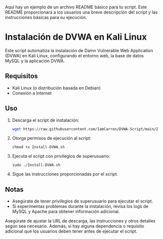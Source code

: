 Aquí hay un ejemplo de un archivo README básico para tu script. Este README proporcionará a los usuarios una breve descripción del script y las instrucciones básicas para su ejecución.

# Instalación de DVWA en Kali Linux

Este script automatiza la instalación de Damn Vulnerable Web Application (DVWA) en Kali Linux, configurando el entorno web, la base de datos MySQL y la aplicación DVWA.

## Requisitos

- Kali Linux (o distribución basada en Debian)
- Conexión a Internet

## Uso

1. Descarga el script de instalación:

   ```bash
   wget https://raw.githubusercontent.com/IamCarron/DVWA-Script/main/Install-DVWA.sh
   ```

2. Otorga permisos de ejecución al script:

   ```
   chmod +x Install-DVWA.sh
   ```

3. Ejecuta el script con privilegios de superusuario:

   ```
   sudo ./Install-DVWA.sh
   ```

4. Sigue las instrucciones proporcionadas por el script.

## Notas

- Asegúrate de tener privilegios de superusuario para ejecutar el script.
- Si experimentas problemas durante la instalación, revisa los logs de MySQL y Apache para obtener información adicional.

Asegúrate de ajustar la URL de descarga, las instrucciones y otros detalles según sea necesario. Además, si hay alguna dependencia o requisito adicional que los usuarios deben tener antes de ejecutar el script.
